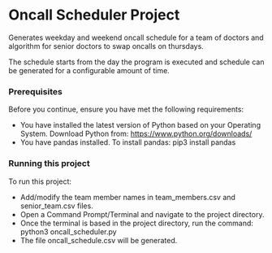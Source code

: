 # Oncall Scheduler Project

Generates weekday and weekend oncall schedule for a team of doctors and algorithm for senior doctors to swap oncalls on thursdays.

The schedule starts from the day the program is executed and schedule can be generated for a configurable amount of time.

### Prerequisites

Before you continue, ensure you have met the following requirements:

- You have installed the latest version of Python based on your Operating System. Download Python from: https://www.python.org/downloads/
- You have pandas installed. To install pandas: pip3 install pandas

### Running this project

To run this project:

- Add/modify the team member names in team_members.csv and senior_team.csv files.
- Open a Command Prompt/Terminal and navigate to the project directory.
- Once the terminal is based in the project directory, run the command: python3 oncall_scheduler.py
- The file oncall_schedule.csv will be generated.
